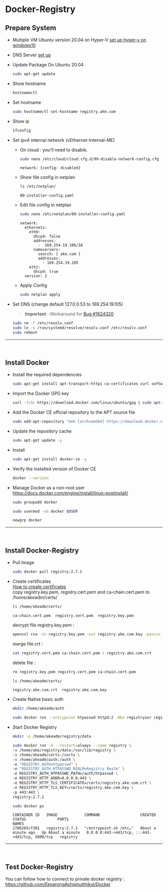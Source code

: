 # Docker-Registry

## Prepare System
- Multiple VM Ubuntu version 20.04 on Hyper-V   [set up hyper-v on windows10](https://github.com/EknarongAphiphutthikul/Hyper-V)
- DNS Server  [set up](https://github.com/EknarongAphiphutthikul/Dns-bind9)
- Update Package On Ubuntu 20.04
  ```sh
  sudo apt-get update
  ```
- Show hostname
  ```sh
  hostnamectl
  ```
- Set hostname
  ```sh
  sudo hostnamectl set-hostname registry.ake.com
  ```
- Show ip
  ```sh
  ifconfig
  ```
- Set ipv4 internal network (vEthernet-Internal-ME)
  - On cloud : you'll need to disable.
    ```sh
    sudo nano /etc/cloud/cloud.cfg.d/99-disable-network-config.cfg
    ```
    ```console
    network: {config: disabled}
    ```
  - Show file config in netplan
    ```sh
    ls /etc/netplan/
    ```
    ```console
    00-installer-config.yaml
    ```
  - Edit file config in netplan
    ```sh
    sudo nano /etc/netplan/00-installer-config.yaml
    ```
    ```console
    network:
      ethernets:
        eth0:
          dhcp4: false
          addresses:
            -  169.254.19.106/16
          nameservers:
            search: [ ake.com ]
            addresses:
              - 169.254.19.105
        eth1:
          dhcp4: true
      version: 2
    ```
  - Apply Config
    ```sh
    sudo netplan apply
    ```

- Set DNS (change default 127.0.0.53 to 169.254.19.105)  
  > **Important** : Workaround for  [Bug #1624320](https://bugs.launchpad.net/ubuntu/+source/systemd/+bug/1624320)
  ```sh
  sudo rm -f /etc/resolv.conf
  sudo ln -s /run/systemd/resolve/resolv.conf /etc/resolv.conf
  sudo reboot
  ```
----

<br/>

## Install Docker

- Install the required dependencies
  ```sh
  sudo apt-get install apt-transport-https ca-certificates curl software-properties-common curl -y
  ```
- Import the Docker GPG key
  ```sh
  curl -fsSL https://download.docker.com/linux/ubuntu/gpg | sudo apt-key add -
  ```
- Add the Docker CE official repository to the APT source file
  ```sh
  sudo add-apt-repository "deb [arch=amd64] https://download.docker.com/linux/ubuntu $(lsb_release -cs) stable"
  ```
- Update the repository cache
  ```sh
  sudo apt-get update -y
  ```
- Install
  ```sh
  sudo apt-get install docker-ce -y
  ```
- Verify the installed version of Docker CE
  ```sh
  docker --version
  ```
- Manage Docker as a non-root user   
  https://docs.docker.com/engine/install/linux-postinstall/
  ```sh
  sudo groupadd docker

  sudo usermod -aG docker $USER

  newgrp docker
  ```
----

<br/>
  
## Install Docker-Registry
- Pull Image
  ```sh
  sudo docker pull registry:2.7.1
  ```
- Create certificates  
  [How to create certificates](https://github.com/EknarongAphiphutthikul/OpenSSL-Certificate-Authority)  
  copy registry.key.pem, registry.cert.pem and ca-chain.cert.pem to /home/akeadm/certs/
  ```sh
  ls /home/akeadm/certs/
  ```
  ```console
  ca-chain.cert.pem  registry.cert.pem  registry.key.pem
  ```
  decrypt file registry.key.pem :
  ```sh
  openssl rsa -in registry.key.pem -out registry.ake.com.key -passin pass:changeit
  ```

  merge file crt :
  ```sh
  cat registry.cert.pem ca-chain.cert.pem > registry.ake.com.crt
  ```
  delete file : 
  ```sh
  rm registry.key.pem registry.cert.pem ca-chain.cert.pem

  ls /home/akeadm/certs/
  ```
  ```console
  registry.ake.com.crt  registry.ake.com.key
  ```
- Create Native basic auth
  ```sh
  mkdir /home/akeadm/auth

  sudo docker run --entrypoint htpasswd httpd:2 -Bbn registryusr registrypw@ > /home/akeadm/auth/htpasswd
  ```
- Start Docker Registry
  ```sh
  mkdir -p /home/akeadm/registry/data

  sudo docker run -d --restart=always --name registry \
  -v /home/ake/registry/data:/var/lib/registry \
  -v /home/akeadm/certs:/certs \
  -v /home/akeadm/auth:/auth \
  -e "REGISTRY_AUTH=htpasswd" \
  -e "REGISTRY_AUTH_HTPASSWD_REALM=Registry Realm" \
  -e REGISTRY_AUTH_HTPASSWD_PATH=/auth/htpasswd \
  -e REGISTRY_HTTP_ADDR=0.0.0.0:443 \
  -e REGISTRY_HTTP_TLS_CERTIFICATE=/certs/registry.ake.com.crt \
  -e REGISTRY_HTTP_TLS_KEY=/certs/registry.ake.com.key \
  -p 443:443 \
  registry:2.7.1

  sudo docker ps
  ```
  ```console
  CONTAINER ID   IMAGE            COMMAND                  CREATED              STATUS              PORTS                                             NAMES
  2706265cf301   registry:2.7.1   "/entrypoint.sh /etc…"   About a minute ago   Up About a minute   0.0.0.0:443->443/tcp, :::443->443/tcp, 5000/tcp   registry

  ```
----

<br/>

## Test Docker-Registry
You can follow how to connect to private docker registry : https://github.com/EknarongAphiphutthikul/Docker